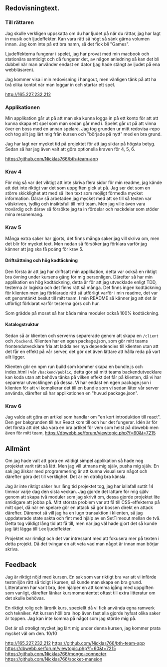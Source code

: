 ## Redovisningtext.


### Till rättaren

Jag skulle verkligen uppskatta om du har ljudet på när du rättar, jag har lagt in
musik och ljudeffekter. Kan vara rätt så högt så sänk gärna volumen innan. Jag kom
inte på ett bra namn, så det fick bli "Games".

Ljudeffekterna fungerar i spelet, jag har provat med min macbook och stationära
samtidigt och då fungerar det, av någon anledning så kan det bli dubbel när
man använder endast en dator (jag hade stängt av ljudet på ena webbläsaren).

Jag kommer visa i min redovisning i hangout, men vänligen tänk på att ha två
olika kontot när man loggar in och startar ett spel.

http://165.227.232.212

### Applikationen

Min applikation går ut på att man ska kunna logga in på ett konto för att
att kunna skapa ett spel som man sedan går med i. Spelet går ut på att vinna
över en boss med en annan spelare. Jag tog grunden ur mitt redovisa-repo och
tog allt jag lärt mig från kursen och "började på nytt" med en bra grund.

Jag har lagt ner mycket tid på projektet för att jag siktar på högsta betyg. Sedan
så har jag även valt att göra optionella kraven för 4, 5, 6.

https://github.com/Nicklas766/bth-team-app

### Krav 4

För mig så var det viktigt att inte skriva flera sidor för min readme, jag kände
att det inte riktigt var det som uppgiften gick ut på. Jag ser det som en större
skicklighet att med så liten text som möjligt förmedla mycket information. Därav så
arbetadee jag mycket med att se till så texten var välskriven, tydlig och insiktsfull
till mitt team. Men jag ville även vara trovärdig och därav så försökte jag
ta in fördelar och nackdelar som stöder mina resonemang.

### Krav 5

Många extra saker har gjorts, det finns många saker jag vill skriva om, men
det blir för mycket text. Men nedan så försöker jag förklara varför jag känner
att jag ska få poäng för krav 5.

#### Driftsättning och hög kodtäckning

Den första är att jag har driftsatt min applikation, detta var också en riktigt
bra övning under kursens gång för mig personligen. Därefter så har min applikation en
hög kodtäckning, detta är för att jag utvecklade enligt TDD, testerna är logiska och det finns rätt så
många. Det finns ingen kodtäckning för klienten men jag förklarade rätt så utförligt
varför i min readme, det var ett genomtänkt beslut till mitt team. I min README så
känner jag att det är utförligt förklarat varför testerna görs och hur.

Som grädde på moset så har båda mina moduler också 100% kodtäckning.

#### Katalogstruktur

Sedan så är klienten och serverns separerade genom att skapa en `/client` och
`/backend`. Klienten har en egen package.json, som gör mitt teams frontendutvecklare
fria att ladda ner nya dependencies till klienten utan att det får en effekt
på vår server, det gör det även lättare att hålla reda på vart allt ligger.

Klienten gör en npm run build som kommer skapa en bundle.js och index.html
i vår `/backend/public`, detta gör så mitt teams backendutvecklare kan koda utan att
behöva tänka på vilken effekt det får på klienten, då vi har separerar utvecklingen på
dessa. Vi har endast en egen package.json i klienten för att vi komplierar det till en bundle
som vi sedan låter vår server använda, därefter så har applikationen en "huvud package.json".

### Krav 6

Jag valde att göra en artikel som handlar om "en kort introduktion till react".
Den ger bakgrunden till hur React kom till och hur det fungerar. Idén är för det
första att det ska vara en bra artikel för vem som helst på dbwebb men även för
mitt team, https://dbwebb.se/forum/viewtopic.php?f=60&t=7215


## Allmänt

Om jag hade valt att göra en väldigt simpel applikation så hade nog projektet
varit rätt så lätt. Men jag vill utmana mig själv, pusha mig själv. En sak jag
älskar med programmering är att kunna visualisera något och därefter göra det till
verklighet. Det är en otrolig bra känsla.

Jag är inte riktigt säker hur lång tid projektet tog, jag har iallafall suttit
14 timmar varje dag den sista veckan. Jag gjorde det lättare för mig själv
genom att skapa två moduler som jag skrivit om, dessa gjorde projektet lite
smidigare att jobba på. Mitt största problem var att få till CSS-effekterna på mitt
spel, då när en spelare gör en attack så gör bossen direkt en attack därefter. Däremot så
vill jag ha en lugn transaktion i klienten, så jag uppdaterade state sakta och
fint med hjälp av en SetTimeout mellan de två. Detta tog väldigt lång tid att få
till, men när jag väl hade gjort det så kunde jag lätt lägga till t.ex ljudeffekter.

Projektet var rimligt och det var intressant med att fokusera mer på texten i
detta projekt. Då det tvingar en att veta vad man något är innan man börjar skriva.


## Feedback

Jag är riktigt nöjd med kursen. En sak som var riktigt bra var att vi införde
testmiljön rätt så tidigt i kursen, så kunde man skapa en bra grund. Litteraturen
har varit bra, den hjälper en att komma igång med uppgiften som vanligt, därefter länkar
kursmomententet oftast till extra litteratur om det skulle behövas.

En riktigt rolig och lärorik kurs, speciellt då vi fick använda egna ramverk och tekniker.
Att kursen höll bra ihop även fast alla gjorde hyfsat olika saker är toppen. Jag
kan inte komma på något som jag störde mig på.

Det är så otroligt mycket jag lärt mig under denna kursen, jag kommer
prata mycket väl om den. 10/10


http://165.227.232.212
https://github.com/Nicklas766/bth-team-app
https://dbwebb.se/forum/viewtopic.php?f=60&t=7215
https://github.com/Nicklas766/mongo-connecter
https://github.com/Nicklas766/socket-mansion
